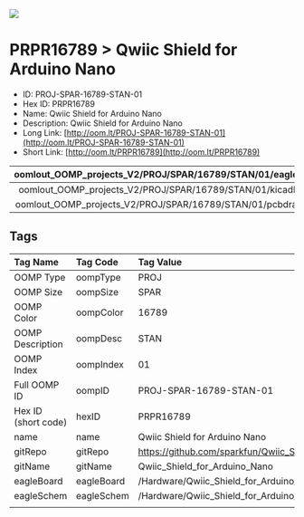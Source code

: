 


  
![][im]
# PRPR16789 > Qwiic Shield for Arduino Nano

- ID: PROJ-SPAR-16789-STAN-01
- Hex ID: PRPR16789
- Name: Qwiic Shield for Arduino Nano
- Description: Qwiic Shield for Arduino Nano
- Long Link: [http://oom.lt/PROJ-SPAR-16789-STAN-01](http://oom.lt/PROJ-SPAR-16789-STAN-01)
- Short Link: [http://oom.lt/PRPR16789](http://oom.lt/PRPR16789)
  

|oomlout_OOMP_projects_V2/PROJ/SPAR/16789/STAN/01/eagleImage.png|oomlout_OOMP_projects_V2/PROJ/SPAR/16789/STAN/01/eagleSchemImage.png|oomlout_OOMP_projects_V2/PROJ/SPAR/16789/STAN/01/kicadPcb3dFront.png|oomlout_OOMP_projects_V2/PROJ/SPAR/16789/STAN/01/kicadPcb3dBack.png|
| :---: | :---: | :---: | :---: |
|oomlout_OOMP_projects_V2/PROJ/SPAR/16789/STAN/01/kicadPcb3d.png|oomlout_OOMP_projects_V2/PROJ/SPAR/16789/STAN/01/bomBack.png|oomlout_OOMP_projects_V2/PROJ/SPAR/16789/STAN/01/bomFront.png|oomlout_OOMP_projects_V2/PROJ/SPAR/16789/STAN/01/pcbdraw.svg|
|oomlout_OOMP_projects_V2/PROJ/SPAR/16789/STAN/01/pcbdrawBack.svg||||

## Tags
  

|Tag Name|Tag Code|Tag Value|
| :--- | :--- | :--- |
|OOMP Type|oompType|PROJ|
|OOMP Size|oompSize|SPAR|
|OOMP Color|oompColor|16789|
|OOMP Description|oompDesc|STAN|
|OOMP Index|oompIndex|01|
|Full OOMP ID|oompID|PROJ-SPAR-16789-STAN-01|
|Hex ID (short code)|hexID|PRPR16789|
|name|name|Qwiic Shield for Arduino Nano|
|gitRepo|gitRepo|https://github.com/sparkfun/Qwiic_Shield_for_Arduino_Nano|
|gitName|gitName|Qwiic_Shield_for_Arduino_Nano|
|eagleBoard|eagleBoard|/Hardware/Qwiic_Shield_for_Arduino_Nano.brd|
|eagleSchem|eagleSchem|/Hardware/Qwiic_Shield_for_Arduino_Nano.sch|
||||



[im]: PROJ/SPAR/16789/STAN/01/kicadPcb3d_450.png

